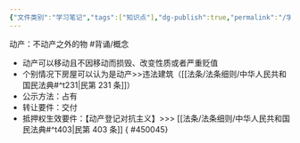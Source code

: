 ```yaml
---
{"文件类别":"学习笔记","tags":["知识点"],"dg-publish":true,"permalink":"/学习笔记/知识点cheese/动产/","dgPassFrontmatter":true,"created":"2024-09-29T08:52:49.481+08:00","updated":"2024-09-30T11:33:21.542+08:00"}
---
```


动产：不动产之外的物 #背诵/概念 
- 动产可以移动且不因移动而损毁、改变性质或者严重贬值
- 个别情况下房屋可以认为是动产>>违法建筑（[[法条/法条细则/中华人民共和国民法典#^t231\|民第 231 条]]）
- 公示方法：占有
- 转让要件：交付
- 抵押权生效要件：【动产登记对抗主义】>>> [[法条/法条细则/中华人民共和国民法典#^t403\|民第 403 条]]
{ #450045}
